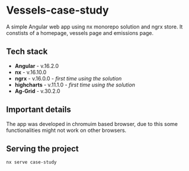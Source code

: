# Vessels-case-study
A simple Angular web app using nx monorepo solution and ngrx store. It constists of a homepage, vessels page and emissions page.

## Tech stack
- **Angular** - v.16.2.0
- **nx** - v.16.10.0
- **ngrx** - v.16.0.0 - _first time using the solution_
- **highcharts** - v.11.1.0 - _first time using the solution_
- **Ag-Grid** - v.30.2.0

## Important details
The app was developed in chromuim based browser, due to this some functionalities might not work on other browsers.

## Serving the project
```
nx serve case-study
```
